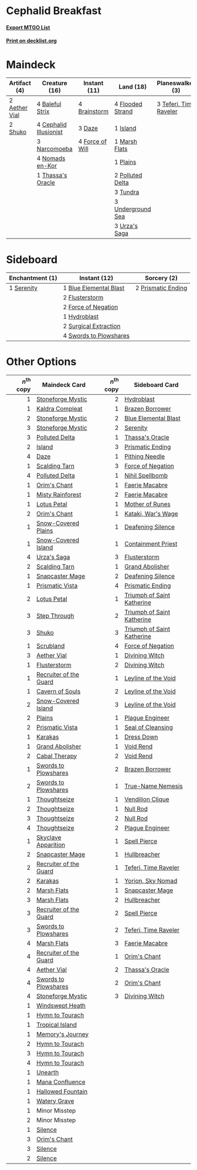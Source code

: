 # Cephalid Breakfast

#### [Export MTGO List](../collection/Cephalid%20Breakfast/Cephalid%20Breakfast.txt)
#### [Print on decklist.org](http://decklist.org/?deckmain=2%09Aether%20Vial%0A4%09Baleful%20Strix%0A4%09Brainstorm%0A1%09Cabal%20Therapy%0A4%09Cephalid%20Illusionist%0A3%09Daze%0A1%09Dread%20Return%0A4%09Flooded%20Strand%0A4%09Force%20of%20Will%0A1%09Island%0A1%09Marsh%20Flats%0A3%09Narcomoeba%0A4%09Nomads%20en-Kor%0A1%09Plains%0A2%09Polluted%20Delta%0A4%09Ponder%0A2%09Shuko%0A2%09Step%20Through%0A3%09Teferi,%20Time%20Raveler%0A1%09Thassa's%20Oracle%0A3%09Tundra%0A3%09Underground%20Sea%0A3%09Urza's%20Saga&deckside=1%09Blue%20Elemental%20Blast%0A2%09Flusterstorm%0A2%09Force%20of%20Negation%0A1%09Hydroblast%0A2%09Prismatic%20Ending%0A1%09Serenity%0A2%09Surgical%20Extraction%0A4%09Swords%20to%20Plowshares)
# Maindeck

|                                     Artifact (4)                                      |                                         Creature (16)                                          |                                      Instant (11)                                      |                                         Land (18)                                         |                                        Planeswalker (3)                                         |                                       Sorcery (8)                                        |
|---------------------------------------------------------------------------------------|------------------------------------------------------------------------------------------------|----------------------------------------------------------------------------------------|-------------------------------------------------------------------------------------------|-------------------------------------------------------------------------------------------------|------------------------------------------------------------------------------------------|
|2 [Aether Vial](http://gatherer.wizards.com/Pages/Card/Details.aspx?multiverseid=48146)|4 [Baleful Strix](http://gatherer.wizards.com/Pages/Card/Details.aspx?multiverseid=376260)      |4 [Brainstorm](http://gatherer.wizards.com/Pages/Card/Details.aspx?multiverseid=3897)   |4 [Flooded Strand](http://gatherer.wizards.com/Pages/Card/Details.aspx?multiverseid=405098)|3 [Teferi, Time Raveler](http://gatherer.wizards.com/Pages/Card/Details.aspx?multiverseid=461148)|1 [Cabal Therapy](http://gatherer.wizards.com/Pages/Card/Details.aspx?multiverseid=413625)|
|2 [Shuko](http://gatherer.wizards.com/Pages/Card/Details.aspx?multiverseid=74415)      |4 [Cephalid Illusionist](http://gatherer.wizards.com/Pages/Card/Details.aspx?multiverseid=34776)|3 [Daze](http://gatherer.wizards.com/Pages/Card/Details.aspx?multiverseid=189255)       |1 [Island](http://gatherer.wizards.com/Pages/Card/Details.aspx?multiverseid=439857)        |                                                                                                 |1 [Dread Return](http://gatherer.wizards.com/Pages/Card/Details.aspx?multiverseid=389491) |
|                                                                                       |3 [Narcomoeba](http://gatherer.wizards.com/Pages/Card/Details.aspx?multiverseid=136140)         |4 [Force of Will](http://gatherer.wizards.com/Pages/Card/Details.aspx?multiverseid=3107)|1 [Marsh Flats](http://gatherer.wizards.com/Pages/Card/Details.aspx?multiverseid=405101)   |                                                                                                 |4 [Ponder](http://gatherer.wizards.com/Pages/Card/Details.aspx?multiverseid=451051)       |
|                                                                                       |4 [Nomads en-Kor](http://gatherer.wizards.com/Pages/Card/Details.aspx?multiverseid=5196)        |                                                                                        |1 [Plains](http://gatherer.wizards.com/Pages/Card/Details.aspx?multiverseid=439856)        |                                                                                                 |2 [Step Through](http://gatherer.wizards.com/Pages/Card/Details.aspx?multiverseid=522142) |
|                                                                                       |1 [Thassa's Oracle](http://gatherer.wizards.com/Pages/Card/Details.aspx?multiverseid=476324)    |                                                                                        |2 [Polluted Delta](http://gatherer.wizards.com/Pages/Card/Details.aspx?multiverseid=405104)|                                                                                                 |                                                                                          |
|                                                                                       |                                                                                                |                                                                                        |3 [Tundra](http://gatherer.wizards.com/Pages/Card/Details.aspx?multiverseid=885)           |                                                                                                 |                                                                                          |
|                                                                                       |                                                                                                |                                                                                        |3 [Underground Sea](http://gatherer.wizards.com/Pages/Card/Details.aspx?multiverseid=886)  |                                                                                                 |                                                                                          |
|                                                                                       |                                                                                                |                                                                                        |3 [Urza's Saga](http://gatherer.wizards.com/Pages/Card/Details.aspx?multiverseid=522335)   |                                                                                                 |                                                                                          |


# Sideboard

|                                  Enchantment (1)                                   |                                          Instant (12)                                          |                                         Sorcery (2)                                         |
|------------------------------------------------------------------------------------|------------------------------------------------------------------------------------------------|---------------------------------------------------------------------------------------------|
|1 [Serenity](http://gatherer.wizards.com/Pages/Card/Details.aspx?multiverseid=15360)|1 [Blue Elemental Blast](http://gatherer.wizards.com/Pages/Card/Details.aspx?multiverseid=694)  |2 [Prismatic Ending](http://gatherer.wizards.com/Pages/Card/Details.aspx?multiverseid=522101)|
|                                                                                    |2 [Flusterstorm](http://gatherer.wizards.com/Pages/Card/Details.aspx?multiverseid=228255)       |                                                                                             |
|                                                                                    |2 [Force of Negation](http://gatherer.wizards.com/Pages/Card/Details.aspx?multiverseid=464001)  |                                                                                             |
|                                                                                    |1 [Hydroblast](http://gatherer.wizards.com/Pages/Card/Details.aspx?multiverseid=3915)           |                                                                                             |
|                                                                                    |2 [Surgical Extraction](http://gatherer.wizards.com/Pages/Card/Details.aspx?multiverseid=397706)|                                                                                             |
|                                                                                    |4 [Swords to Plowshares](http://gatherer.wizards.com/Pages/Card/Details.aspx?multiverseid=869)  |                                                                                             |


# Other Options

|*n*<sup>th</sup> copy|                                          Maindeck Card                                          |*n*<sup>th</sup> copy|                                           Sideboard Card                                            |
|--------------------:|-------------------------------------------------------------------------------------------------|--------------------:|-----------------------------------------------------------------------------------------------------|
|                    1|[Stoneforge Mystic](http://gatherer.wizards.com/Pages/Card/Details.aspx?multiverseid=198383)     |                    2|[Hydroblast](http://gatherer.wizards.com/Pages/Card/Details.aspx?multiverseid=3915)                  |
|                    1|[Kaldra Compleat](http://gatherer.wizards.com/Pages/Card/Details.aspx?multiverseid=522303)       |                    1|[Brazen Borrower](http://gatherer.wizards.com/Pages/Card/Details.aspx?multiverseid=473001)           |
|                    2|[Stoneforge Mystic](http://gatherer.wizards.com/Pages/Card/Details.aspx?multiverseid=198383)     |                    2|[Blue Elemental Blast](http://gatherer.wizards.com/Pages/Card/Details.aspx?multiverseid=694)         |
|                    3|[Stoneforge Mystic](http://gatherer.wizards.com/Pages/Card/Details.aspx?multiverseid=198383)     |                    2|[Serenity](http://gatherer.wizards.com/Pages/Card/Details.aspx?multiverseid=15360)                   |
|                    3|[Polluted Delta](http://gatherer.wizards.com/Pages/Card/Details.aspx?multiverseid=405104)        |                    1|[Thassa's Oracle](http://gatherer.wizards.com/Pages/Card/Details.aspx?multiverseid=476324)           |
|                    2|[Island](http://gatherer.wizards.com/Pages/Card/Details.aspx?multiverseid=439857)                |                    3|[Prismatic Ending](http://gatherer.wizards.com/Pages/Card/Details.aspx?multiverseid=522101)          |
|                    4|[Daze](http://gatherer.wizards.com/Pages/Card/Details.aspx?multiverseid=189255)                  |                    1|[Pithing Needle](http://gatherer.wizards.com/Pages/Card/Details.aspx?multiverseid=129526)            |
|                    1|[Scalding Tarn](http://gatherer.wizards.com/Pages/Card/Details.aspx?multiverseid=405107)         |                    3|[Force of Negation](http://gatherer.wizards.com/Pages/Card/Details.aspx?multiverseid=464001)         |
|                    4|[Polluted Delta](http://gatherer.wizards.com/Pages/Card/Details.aspx?multiverseid=405104)        |                    1|[Nihil Spellbomb](http://gatherer.wizards.com/Pages/Card/Details.aspx?multiverseid=442215)           |
|                    1|[Orim's Chant](http://gatherer.wizards.com/Pages/Card/Details.aspx?multiverseid=26852)           |                    1|[Faerie Macabre](http://gatherer.wizards.com/Pages/Card/Details.aspx?multiverseid=201822)            |
|                    1|[Misty Rainforest](http://gatherer.wizards.com/Pages/Card/Details.aspx?multiverseid=405102)      |                    2|[Faerie Macabre](http://gatherer.wizards.com/Pages/Card/Details.aspx?multiverseid=201822)            |
|                    1|[Lotus Petal](http://gatherer.wizards.com/Pages/Card/Details.aspx?multiverseid=420602)           |                    1|[Mother of Runes](http://gatherer.wizards.com/Pages/Card/Details.aspx?multiverseid=430236)           |
|                    2|[Orim's Chant](http://gatherer.wizards.com/Pages/Card/Details.aspx?multiverseid=26852)           |                    1|[Kataki, War's Wage](http://gatherer.wizards.com/Pages/Card/Details.aspx?multiverseid=382190)        |
|                    1|[Snow-Covered Plains](http://gatherer.wizards.com/Pages/Card/Details.aspx?multiverseid=121267)   |                    1|[Deafening Silence](http://gatherer.wizards.com/Pages/Card/Details.aspx?multiverseid=472972)         |
|                    1|[Snow-Covered Island](http://gatherer.wizards.com/Pages/Card/Details.aspx?multiverseid=121130)   |                    1|[Containment Priest](http://gatherer.wizards.com/Pages/Card/Details.aspx?multiverseid=389470)        |
|                    4|[Urza's Saga](http://gatherer.wizards.com/Pages/Card/Details.aspx?multiverseid=522335)           |                    3|[Flusterstorm](http://gatherer.wizards.com/Pages/Card/Details.aspx?multiverseid=228255)              |
|                    2|[Scalding Tarn](http://gatherer.wizards.com/Pages/Card/Details.aspx?multiverseid=405107)         |                    1|[Grand Abolisher](http://gatherer.wizards.com/Pages/Card/Details.aspx?multiverseid=389538)           |
|                    1|[Snapcaster Mage](http://gatherer.wizards.com/Pages/Card/Details.aspx?multiverseid=227676)       |                    2|[Deafening Silence](http://gatherer.wizards.com/Pages/Card/Details.aspx?multiverseid=472972)         |
|                    1|[Prismatic Vista](http://gatherer.wizards.com/Pages/Card/Details.aspx?multiverseid=464193)       |                    4|[Prismatic Ending](http://gatherer.wizards.com/Pages/Card/Details.aspx?multiverseid=522101)          |
|                    2|[Lotus Petal](http://gatherer.wizards.com/Pages/Card/Details.aspx?multiverseid=420602)           |                    1|[Triumph of Saint Katherine](http://gatherer.wizards.com/Pages/Card/Details.aspx?multiverseid=580839)|
|                    3|[Step Through](http://gatherer.wizards.com/Pages/Card/Details.aspx?multiverseid=522142)          |                    2|[Triumph of Saint Katherine](http://gatherer.wizards.com/Pages/Card/Details.aspx?multiverseid=580839)|
|                    3|[Shuko](http://gatherer.wizards.com/Pages/Card/Details.aspx?multiverseid=74415)                  |                    3|[Triumph of Saint Katherine](http://gatherer.wizards.com/Pages/Card/Details.aspx?multiverseid=580839)|
|                    1|[Scrubland](http://gatherer.wizards.com/Pages/Card/Details.aspx?multiverseid=882)                |                    4|[Force of Negation](http://gatherer.wizards.com/Pages/Card/Details.aspx?multiverseid=464001)         |
|                    3|[Aether Vial](http://gatherer.wizards.com/Pages/Card/Details.aspx?multiverseid=48146)            |                    1|[Divining Witch](http://gatherer.wizards.com/Pages/Card/Details.aspx?multiverseid=21318)             |
|                    1|[Flusterstorm](http://gatherer.wizards.com/Pages/Card/Details.aspx?multiverseid=228255)          |                    2|[Divining Witch](http://gatherer.wizards.com/Pages/Card/Details.aspx?multiverseid=21318)             |
|                    1|[Recruiter of the Guard](http://gatherer.wizards.com/Pages/Card/Details.aspx?multiverseid=416779)|                    1|[Leyline of the Void](http://gatherer.wizards.com/Pages/Card/Details.aspx?multiverseid=107682)       |
|                    1|[Cavern of Souls](http://gatherer.wizards.com/Pages/Card/Details.aspx?multiverseid=278058)       |                    2|[Leyline of the Void](http://gatherer.wizards.com/Pages/Card/Details.aspx?multiverseid=107682)       |
|                    2|[Snow-Covered Island](http://gatherer.wizards.com/Pages/Card/Details.aspx?multiverseid=121130)   |                    3|[Leyline of the Void](http://gatherer.wizards.com/Pages/Card/Details.aspx?multiverseid=107682)       |
|                    2|[Plains](http://gatherer.wizards.com/Pages/Card/Details.aspx?multiverseid=439856)                |                    1|[Plague Engineer](http://gatherer.wizards.com/Pages/Card/Details.aspx?multiverseid=464049)           |
|                    2|[Prismatic Vista](http://gatherer.wizards.com/Pages/Card/Details.aspx?multiverseid=464193)       |                    1|[Seal of Cleansing](http://gatherer.wizards.com/Pages/Card/Details.aspx?multiverseid=405369)         |
|                    1|[Karakas](http://gatherer.wizards.com/Pages/Card/Details.aspx?multiverseid=413782)               |                    1|[Dress Down](http://gatherer.wizards.com/Pages/Card/Details.aspx?multiverseid=522115)                |
|                    1|[Grand Abolisher](http://gatherer.wizards.com/Pages/Card/Details.aspx?multiverseid=389538)       |                    1|[Void Rend](http://gatherer.wizards.com/Pages/Card/Details.aspx?multiverseid=555431)                 |
|                    2|[Cabal Therapy](http://gatherer.wizards.com/Pages/Card/Details.aspx?multiverseid=413625)         |                    2|[Void Rend](http://gatherer.wizards.com/Pages/Card/Details.aspx?multiverseid=555431)                 |
|                    1|[Swords to Plowshares](http://gatherer.wizards.com/Pages/Card/Details.aspx?multiverseid=869)     |                    2|[Brazen Borrower](http://gatherer.wizards.com/Pages/Card/Details.aspx?multiverseid=473001)           |
|                    2|[Swords to Plowshares](http://gatherer.wizards.com/Pages/Card/Details.aspx?multiverseid=869)     |                    1|[True-Name Nemesis](http://gatherer.wizards.com/Pages/Card/Details.aspx?multiverseid=446104)         |
|                    1|[Thoughtseize](http://gatherer.wizards.com/Pages/Card/Details.aspx?multiverseid=438676)          |                    1|[Vendilion Clique](http://gatherer.wizards.com/Pages/Card/Details.aspx?multiverseid=442065)          |
|                    2|[Thoughtseize](http://gatherer.wizards.com/Pages/Card/Details.aspx?multiverseid=438676)          |                    1|[Null Rod](http://gatherer.wizards.com/Pages/Card/Details.aspx?multiverseid=383034)                  |
|                    3|[Thoughtseize](http://gatherer.wizards.com/Pages/Card/Details.aspx?multiverseid=438676)          |                    2|[Null Rod](http://gatherer.wizards.com/Pages/Card/Details.aspx?multiverseid=383034)                  |
|                    4|[Thoughtseize](http://gatherer.wizards.com/Pages/Card/Details.aspx?multiverseid=438676)          |                    2|[Plague Engineer](http://gatherer.wizards.com/Pages/Card/Details.aspx?multiverseid=464049)           |
|                    1|[Skyclave Apparition](http://gatherer.wizards.com/Pages/Card/Details.aspx?multiverseid=495603)   |                    1|[Spell Pierce](http://gatherer.wizards.com/Pages/Card/Details.aspx?multiverseid=425876)              |
|                    2|[Snapcaster Mage](http://gatherer.wizards.com/Pages/Card/Details.aspx?multiverseid=227676)       |                    1|[Hullbreacher](http://gatherer.wizards.com/Pages/Card/Details.aspx?multiverseid=502308)              |
|                    2|[Recruiter of the Guard](http://gatherer.wizards.com/Pages/Card/Details.aspx?multiverseid=416779)|                    1|[Teferi, Time Raveler](http://gatherer.wizards.com/Pages/Card/Details.aspx?multiverseid=461148)      |
|                    2|[Karakas](http://gatherer.wizards.com/Pages/Card/Details.aspx?multiverseid=413782)               |                    1|[Yorion, Sky Nomad](http://gatherer.wizards.com/Pages/Card/Details.aspx?multiverseid=479752)         |
|                    2|[Marsh Flats](http://gatherer.wizards.com/Pages/Card/Details.aspx?multiverseid=405101)           |                    1|[Snapcaster Mage](http://gatherer.wizards.com/Pages/Card/Details.aspx?multiverseid=227676)           |
|                    3|[Marsh Flats](http://gatherer.wizards.com/Pages/Card/Details.aspx?multiverseid=405101)           |                    2|[Hullbreacher](http://gatherer.wizards.com/Pages/Card/Details.aspx?multiverseid=502308)              |
|                    3|[Recruiter of the Guard](http://gatherer.wizards.com/Pages/Card/Details.aspx?multiverseid=416779)|                    2|[Spell Pierce](http://gatherer.wizards.com/Pages/Card/Details.aspx?multiverseid=425876)              |
|                    3|[Swords to Plowshares](http://gatherer.wizards.com/Pages/Card/Details.aspx?multiverseid=869)     |                    2|[Teferi, Time Raveler](http://gatherer.wizards.com/Pages/Card/Details.aspx?multiverseid=461148)      |
|                    4|[Marsh Flats](http://gatherer.wizards.com/Pages/Card/Details.aspx?multiverseid=405101)           |                    3|[Faerie Macabre](http://gatherer.wizards.com/Pages/Card/Details.aspx?multiverseid=201822)            |
|                    4|[Recruiter of the Guard](http://gatherer.wizards.com/Pages/Card/Details.aspx?multiverseid=416779)|                    1|[Orim's Chant](http://gatherer.wizards.com/Pages/Card/Details.aspx?multiverseid=26852)               |
|                    4|[Aether Vial](http://gatherer.wizards.com/Pages/Card/Details.aspx?multiverseid=48146)            |                    2|[Thassa's Oracle](http://gatherer.wizards.com/Pages/Card/Details.aspx?multiverseid=476324)           |
|                    4|[Swords to Plowshares](http://gatherer.wizards.com/Pages/Card/Details.aspx?multiverseid=869)     |                    2|[Orim's Chant](http://gatherer.wizards.com/Pages/Card/Details.aspx?multiverseid=26852)               |
|                    4|[Stoneforge Mystic](http://gatherer.wizards.com/Pages/Card/Details.aspx?multiverseid=198383)     |                    3|[Divining Witch](http://gatherer.wizards.com/Pages/Card/Details.aspx?multiverseid=21318)             |
|                    1|[Windswept Heath](http://gatherer.wizards.com/Pages/Card/Details.aspx?multiverseid=405115)       |                     |                                                                                                     |
|                    1|[Hymn to Tourach](http://gatherer.wizards.com/Pages/Card/Details.aspx?multiverseid=413634)       |                     |                                                                                                     |
|                    1|[Tropical Island](http://gatherer.wizards.com/Pages/Card/Details.aspx?multiverseid=884)          |                     |                                                                                                     |
|                    1|[Memory's Journey](http://gatherer.wizards.com/Pages/Card/Details.aspx?multiverseid=254134)      |                     |                                                                                                     |
|                    2|[Hymn to Tourach](http://gatherer.wizards.com/Pages/Card/Details.aspx?multiverseid=413634)       |                     |                                                                                                     |
|                    3|[Hymn to Tourach](http://gatherer.wizards.com/Pages/Card/Details.aspx?multiverseid=413634)       |                     |                                                                                                     |
|                    4|[Hymn to Tourach](http://gatherer.wizards.com/Pages/Card/Details.aspx?multiverseid=413634)       |                     |                                                                                                     |
|                    1|[Unearth](http://gatherer.wizards.com/Pages/Card/Details.aspx?multiverseid=442102)               |                     |                                                                                                     |
|                    1|[Mana Confluence](http://gatherer.wizards.com/Pages/Card/Details.aspx?multiverseid=409573)       |                     |                                                                                                     |
|                    1|[Hallowed Fountain](http://gatherer.wizards.com/Pages/Card/Details.aspx?multiverseid=97071)      |                     |                                                                                                     |
|                    1|[Watery Grave](http://gatherer.wizards.com/Pages/Card/Details.aspx?multiverseid=405114)          |                     |                                                                                                     |
|                    1|Minor Misstep                                                                                    |                     |                                                                                                     |
|                    2|Minor Misstep                                                                                    |                     |                                                                                                     |
|                    1|[Silence](http://gatherer.wizards.com/Pages/Card/Details.aspx?multiverseid=191083)               |                     |                                                                                                     |
|                    3|[Orim's Chant](http://gatherer.wizards.com/Pages/Card/Details.aspx?multiverseid=26852)           |                     |                                                                                                     |
|                    3|[Silence](http://gatherer.wizards.com/Pages/Card/Details.aspx?multiverseid=191083)               |                     |                                                                                                     |
|                    2|[Silence](http://gatherer.wizards.com/Pages/Card/Details.aspx?multiverseid=191083)               |                     |                                                                                                     |

